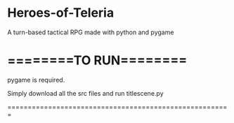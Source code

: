 Heroes-of-Teleria
=================

A turn-based tactical RPG made with python and pygame


========TO RUN========
======================

pygame is required.

Simply download all the src files and run titlescene.py

=======================================================
